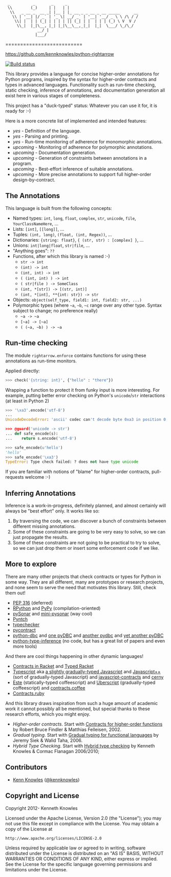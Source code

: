 ```
 _          _       _     _                               
 \\        (_)     | |   | |                              
  \\   _ __ _  __ _| |__ | |_ __ _ _ __ _ __ _____      __
   \\ | '__| |/ _` | '_ \| __/ _` | '__| '__/ _ \ \ /\ / /
    \\| |  | | (_| | | | | || (_| | |  | | | (_) \ V  V / 
     \\_|  |_|\__, |_| |_|\__\__,_|_|  |_|  \___/ \_/\_/  
              __/ |                                      
             |___/                                       
```

==========================

https://github.com/kennknowles/python-rightarrow

[![Build status](https://travis-ci.org/kennknowles/python-rightarrow.png)](https://travis-ci.org/kennknowles/python-rightarrow)

This library provides a language for concise higher-order annotations for Python programs, inspired
by the syntax for higher-order contracts and types in advanced languages. Functionality such as run-time
checking, static checking, inference of annotations, and documentation generation all exist here in
various stages of completeness.

This project has a "duck-typed" status: Whatever you can use it for, it is ready for :-)

Here is a more concrete list of implemented and intended features:

 - _yes_      - Definition of the language.
 - _yes_      - Parsing and printing.
 - _yes_      - Run-time monitoring of adherence for monomorphic annotations.
 - _upcoming_ - Monitoring of adherence for polymorphic annotations.
 - _upcoming_ - Documentation generation.
 - _upcoming_ - Generation of constraints between annotations in a program.
 - _upcoming_ - Best-effort inference of suitable annotations.
 - _upcoming_ - More precise annotations to support full higher-order design-by-contract.


The Annotations
---------------

This language is built from the following concepts:

 - Named types: `int`, `long`, `float`, `complex`, `str`, `unicode`, `file`, `YourClassNameHere`, ...
 - Lists: `[int]`, `[[long]]`, ...
 - Tuples: `(int, long)`, `(float, (int, Regex))`, ...
 - Dictionaries: `{string: float}`, `{ (str, str) : [complex] }`, ...
 - Unions: `int|long|float`, `str|file`, ...
 - "Anything goes": `??`
 - Functions, after which this library is named :-)
    - `str -> int`
    - `(int) -> int`
    - `(int, int) -> int`
    - `( (int, int) ) -> int`
    - `( str|file ) -> SomeClass`
    - `(int, *[str]) -> [(str, int)]`
    - `(int, *[int], **{int: str}) -> str`
 - Objects: `object(self_type, field1: int, field2: str, ...)`
 - Polymorphic types (where `~a`, `~b`, `~c` range over any other type. Syntax subject to change; no preference really)
    - `~a -> ~a`
    - `[~a] -> [~a]`
    - `( (~a, ~b) ) -> ~a`


Run-time checking
-----------------

The module `rightarrow.enforce` contains functions for using these annotations as run-time monitors.

Applied directly:

```python
>>> check('{string: int}', {"hello" : "there"})
```

Wrapping a function to protect it from funky input is more interesting.
For example, putting better error checking on Python's `unicode`/`str`
interactions (at least in Python 2)

```python
>>> '\xa3'.encode('utf-8')
...
UnicodeDecodeError: 'ascii' codec can't decode byte 0xa3 in position 0: ordinal not in range(128)

>>> @guard('unicode -> str')
... def safe_encode(s):
...    return s.encode('utf-8')

>>> safe_encode(u'hello')
'hello'
>>> safe_encode('\xa3')
TypeError: Type check failed: ? does not have type unicode
```

If you are familiar with notions of "blame" for higher-order contracts, pull-requests welcome :-)


Inferring Annotations
---------------------

Inference is a work-in-progress, definitely planned, and almost certainly will always be "best effort" only.
It works like so:

1. By traversing the code, we can discover a bunch of constraints between different missing annotations.
2. Some of these constraints are going to be very easy to solve, so we can just propagate the results.
3. Some of these constraints are not going to be practical to try to solve, so we
   can just drop them or insert some enforcement code if we like.


More to explore
---------------

There are many other projects that check contracts or types for Python in some way. 
They are all different, many are prototypes or research projects, and none 
seem to serve the need that motivates this library. Still, check them out!

 * [PEP 316](http://www.python.org/dev/peps/pep-0316/) (deferred)
 * [RPython](http://doc.pypy.org/en/latest/translation.html) and [PyPy](http://pypy.org/) (compilation-oriented)
 * [pySonar](http://yinwang0.wordpress.com/2010/09/12/pysonar/) and [mini-pysonar](https://github.com/yinwang0/mini-pysonar)
   (way cool)
 * [Pyntch](http://www.unixuser.org/~euske/python/pyntch/index.html)
 * [typechecker](https://github.com/shomah4a/typechecker)
 * [pycontract](http://www.wayforward.net/pycontract/)
 * [python-dbc](http://code.google.com/p/python-dbc/) 
   and [one pyDBC](http://www.nongnu.org/pydbc/) 
   and [another pydbc](https://github.com/cadrian/pydbc) 
   and [yet another pyDBC](https://github.com/Ceasar/pyDbC)
 * [python-type-inference](http://code.google.com/p/python-type-inference/wiki/Resources) (no code, but has a great list of papers and even more tools)

And there are cool things happening in other dynamic languages! 

 * [Contracts in Racket](http://docs.racket-lang.org/guide/contracts.html) and [Typed Racket](http://docs.racket-lang.org/ts-guide/)
 * [Typescript](http://www.typescriptlang.org/) 
   aka [a slightly gradually-typed Javascript](http://siek.blogspot.com/2012/10/is-typescript-gradually-typed-part-1.html)
   and [Javascript++](http://jspp.javascript.am/) (sort of gradually-typed Javascript)
   and [javascript-contracts](https://github.com/brownplt/javascript-contracts)
   and [cerny](http://www.cerny-online.com/cerny.js/)
 * [Este](https://github.com/Steida/este) (statically-typed coffeescript) 
   and [Uberscript](https://github.com/jstrachan/coffee-script/blob/master/TypeAnnotations.md) (gradually-typed coffeescript)
   and [contracts.coffee](http://disnetdev.com/contracts.coffee/)
 * [Contracts.ruby](https://github.com/egonSchiele/contracts.ruby)

And this library draws inspiration from such a huge amount of academic work it cannot possibly all
be mentioned, but special thanks to these research efforts, which you might enjoy.

 - _Higher-order contracts_. Start with [Contracts for higher-order functions](http://www.eecs.northwestern.edu/~robby/pubs/papers/ho-contracts-icfp2002.pdf)
     by Robert Bruce Findler & Matthias Felleisen, 2002.
 - _Gradual typing_. Start with [Gradual typing for functional languages](http://ecee.colorado.edu/~siek/pubs/pubs/2006/siek06_gradual.pdf)
     by Jeremy Siek & Walid Taha, 2006.
 - _Hybrid Type Checking_. Start with [Hybrid type checking](http://users.soe.ucsc.edu/~cormac/papers/toplas09.pdf)
     by Kenneth Knowles & Cormac Flanagan 2006/2010; 

Contributors
------------

 * [Kenn Knowles](https://github.com/kennknowles) ([@kennknowles](https://twitter.com/KennKnowles))


Copyright and License
---------------------

Copyright 2012- Kenneth Knowles

Licensed under the Apache License, Version 2.0 (the "License");
you may not use this file except in compliance with the License.
You may obtain a copy of the License at

    http://www.apache.org/licenses/LICENSE-2.0

Unless required by applicable law or agreed to in writing, software
distributed under the License is distributed on an "AS IS" BASIS,
WITHOUT WARRANTIES OR CONDITIONS OF ANY KIND, either express or implied.
See the License for the specific language governing permissions and
limitations under the License.
